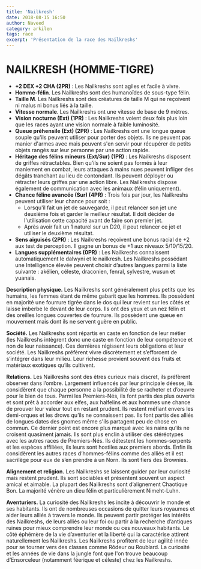 ```yaml
---
title: 'Nailkresh'
date: 2018-08-15 16:50
author: Naveed
category: arkilen
tags: race
excerpt: 'Présentation de la race des Nailkreshs'
---
```


# NAILKRESH (HOMME-TIGRE)

- **+2 DEX +2 CHA (2PR)** : Les Nailkreshs sont agiles et facile à vivre.
- **Homme-félin**. Les Nailkreshs sont des humanoïdes de sous-type félin.
- **Taille M**. Les Nailkreshs sont des créatures de taille M qui ne reçoivent ni malus ni bonus liés à la taille.
- **Vitesse normale**. Les Nailkreshs ont une vitesse de base de 9 mètres.
- **Vision nocturne (Ext) (1PR)** : Les Nailkreshs voient deux fois plus loin que les races ayant une vision normale à faible luminosité.
- **Queue préhensile (Ext) (2PR)** : Les Nailkreshs ont une longue queue souple qu'ils peuvent utiliser pour porter des objets. Ils ne peuvent pas manier d'armes avec mais peuvent s'en servir pour récupérer de petits objets rangés sur leur personne par une action rapide.
- **Héritage des félins mineurs (Ext/Sur) (1PR)** : Les Nailkreshs disposent de griffes rétractables. Bien qu'ils ne soient pas formés à leur maniement en combat, leurs attaques à mains nues peuvent infliger des dégâts tranchant au lieu de contondant. Ils peuvent déployer ou rétracter leurs griffes par une action libre.
	Les Nailkreshs dispose également de communication avec les animaux (félin uniquement).
- **Chance féline avancée (Sur) (4PR)** : Trois fois par jour, les Nailkreshs peuvent utiliser leur chance pour soit :
    - Lorsqu'il fait un jet de sauvegarde, il peut relancer son jet une deuxième fois et garder le 	meilleur résultat. Il doit décider de l'utilisation cette capacité avant de faire son premier jet.
    - Après avoir fait un 1 naturel sur un D20, il peut relancer ce jet et utiliser le deuxième résultat. 
- **Sens aiguisés (2PR)** : Les Nailkreshs reçoivent une bonus racial de +2 aux test de perception. Il gagne un bonus de +1 aux niveaux 5/10/15/20.
- **Langues supplémentaires (0PR)** : Les Nailkreshs connaissent automatiquement le dalwyni et le nailkresh. Les Nailkreshs possédant une Intelligence élevée peuvent choisir d’autres langues parmi la liste suivante : akélien, céleste, draconien, fenral, sylvestre, wusun et yuanais.


**Description physique.** Les Nailkreshs sont généralement plus petits que les humains, les femmes étant de même gabarit que les hommes. Ils possèdent en majorité une fourrure tigrée dans le dos qui leur revient sur les côtés et laisse imberbe le devant de leur corps. Ils ont des yeux et un nez félin et des oreilles longues couvertes de fourrure. Ils possèdent une queue en mouvement mais dont ils ne servent guère en public.

**Société.** Les Nailkreshs sont répartis en caste en fonction de leur métier (les Nailkreshs intègrent donc une caste en fonction de leur compétence et non de leur naissance). Ces dernières régissent leurs obligations et leur société. Les Nailkreshs préfèrent vivre discrètement et s’efforcent de s’intégrer dans leur milieu. Leur richesse provient souvent des fruits et matériaux exotiques qu’ils cultivent.

**Relations.** Les Nailkreshs sont des êtres curieux mais discret, ils préfèrent observer dans l’ombre. Largement influencés par leur principale déesse, ils considèrent que chaque personne a la possibilité de se racheter et d’oeuvre pour le bien de tous. Parmi les Premiers-Nés, ils font partis des plus ouverts et sont prêt à accorder aux elfes, aux halfelins et aux hommes une chance de prouver leur valeur tout en restant prudent. Ils restent méfiant envers les demi-orques et les drows qu’ils ne connaissent pas. Ils font partis des alliés de longues dates des gnomes même s'ils partagent peu de chose en commun. Ce dernier point est encore plus marqué avec les nains qu’ils ne croisent quasiment jamais. Ils sont plus enclin à utiliser des stéréotypes avec les autres races de Premiers-Nés. Ils détestent les hommes-serpents et les espèces affiliées, ils leurs sont hostiles aux premiers abords. Enfin ils considèrent les autres races d’hommes-félins comme des alliés et il est sacrilège pour eux de s’en prendre à un Norn. Ils sont fiers des Brownies.

**Alignement et religion.** Les Nailkreshs se laissent guider par leur curiosité mais restent prudent. Ils sont sociables et présentent souvent un aspect amical et aimable. La plupart des Nailkreshs sont d’alignement Chaotique Bon. La majorité vénère un dieu félin et particulièrement Nimeht-Luhn.

**Aventuriers.** La curiosité des Nailkreshs les incite à découvrir le monde et ses habitants. Ils ont de nombreuses occasions de quitter leurs royaumes et aider leurs alliés à travers le monde. Ils peuvent partir protéger les intérêts des Nailkreshs, de leurs alliés ou leur foi ou partir à la recherche d’antiques ruines pour mieux comprendre leur monde ou ces nouveaux habitants. Le côté éphémère de la vie d’aventurier et la liberté qui la caractérise attirent naturellement les Nailkreshs. Les Nailkreshs profitent de leur agilité innée pour se tourner vers des classes comme Rôdeur ou Roublard. La curiosité et les années de vie dans la jungle font que l'on trouve beaucoup d’Ensorceleur (notamment féerique et céleste) chez les Nailkreshs.

